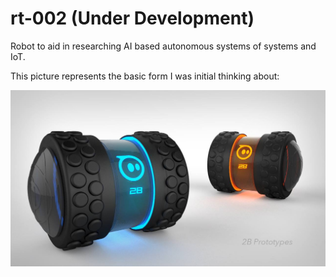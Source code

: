 # rt-002 (Under Development)

Robot to aid in researching AI based autonomous systems of systems and IoT.







This picture represents the basic form I was initial thinking about:

![RT-002](./docs/source/_static/example.jpeg)



